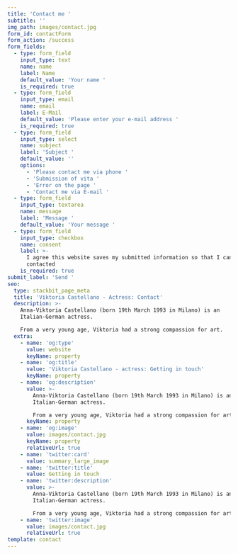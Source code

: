 ```yaml
---
title: 'Contact me '
subtitle: ''
img_path: images/contact.jpg
form_id: contactForm
form_action: /success
form_fields:
  - type: form_field
    input_type: text
    name: name
    label: Name
    default_value: 'Your name '
    is_required: true
  - type: form_field
    input_type: email
    name: email
    label: E-Mail
    default_value: 'Please enter your e-mail address '
    is_required: true
  - type: form_field
    input_type: select
    name: subject
    label: 'Subject '
    default_value: ''
    options:
      - 'Please contact me via phone '
      - 'Submission of vita '
      - 'Error on the page '
      - 'Contact me via E-mail '
  - type: form_field
    input_type: textarea
    name: message
    label: 'Message '
    default_value: 'Your message '
  - type: form_field
    input_type: checkbox
    name: consent
    label: >-
      I agree this website saves my submitted information so that I can be
      contacted 
    is_required: true
submit_label: 'Send '
seo:
  type: stackbit_page_meta
  title: 'Viktoria Castellano - Actress: Contact'
  description: >-
    Anna-Viktoria Castellano (born 19th March 1993 in Milano) is an
    Italian-German actress.

    From a very young age, Viktoria had a strong compassion for art.
  extra:
    - name: 'og:type'
      value: website
      keyName: property
    - name: 'og:title'
      value: 'Viktoria Castellano - actress: Getting in touch'
      keyName: property
    - name: 'og:description'
      value: >-
        Anna-Viktoria Castellano (born 19th March 1993 in Milano) is an
        Italian-German actress.

        From a very young age, Viktoria had a strong compassion for art.
      keyName: property
    - name: 'og:image'
      value: images/contact.jpg
      keyName: property
      relativeUrl: true
    - name: 'twitter:card'
      value: summary_large_image
    - name: 'twitter:title'
      value: Getting in touch
    - name: 'twitter:description'
      value: >-
        Anna-Viktoria Castellano (born 19th March 1993 in Milano) is an
        Italian-German actress.

        From a very young age, Viktoria had a strong compassion for art.
    - name: 'twitter:image'
      value: images/contact.jpg
      relativeUrl: true
template: contact
---
```

